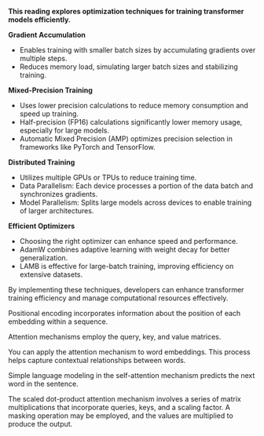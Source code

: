 **This reading explores optimization techniques for training transformer models efficiently.**

  
**Gradient Accumulation**  
- Enables training with smaller batch sizes by accumulating gradients over multiple steps.  
- Reduces memory load, simulating larger batch sizes and stabilizing training.  

**Mixed-Precision Training**  
- Uses lower precision calculations to reduce memory consumption and speed up training.  
- Half-precision (FP16) calculations significantly lower memory usage, especially for large models.  
- Automatic Mixed Precision (AMP) optimizes precision selection in frameworks like PyTorch and TensorFlow.  

**Distributed Training**  
- Utilizes multiple GPUs or TPUs to reduce training time.  
- Data Parallelism: Each device processes a portion of the data batch and synchronizes gradients.  
- Model Parallelism: Splits large models across devices to enable training of larger architectures.  

**Efficient Optimizers**  
- Choosing the right optimizer can enhance speed and performance.  
- AdamW combines adaptive learning with weight decay for better generalization.  
- LAMB is effective for large-batch training, improving efficiency on extensive datasets.  

By implementing these techniques, developers can enhance transformer training efficiency and manage computational resources effectively.

Positional encoding incorporates information about the position of each embedding within a sequence.

Attention mechanisms employ the query, key, and value matrices.

You can apply the attention mechanism to word embeddings. This process helps capture contextual relationships between words.

Simple language modeling in the self-attention mechanism predicts the next word in the sentence. 

The scaled dot-product attention mechanism involves a series of matrix multiplications that incorporate queries, keys, and a scaling factor. A masking operation may be employed, and the values are multiplied to produce the output.

